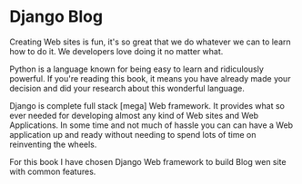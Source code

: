 # Django Blog

Creating Web sites is fun, it's so great that we do whatever we can to learn how to do it. We developers love doing it no matter what.

Python is a language known for being easy to learn and ridiculously powerful. If you're reading this book, it means you have already made your decision and did your research about this wonderful language.

Django is complete full stack [mega] Web framework. It provides what so ever needed for developing almost any kind of Web sites and Web Applications. In some time and not much of hassle you can can have a Web application up and ready without needing to spend lots of time on reinventing the wheels.

For this book I have chosen Django Web framework to build Blog wen site with common features.